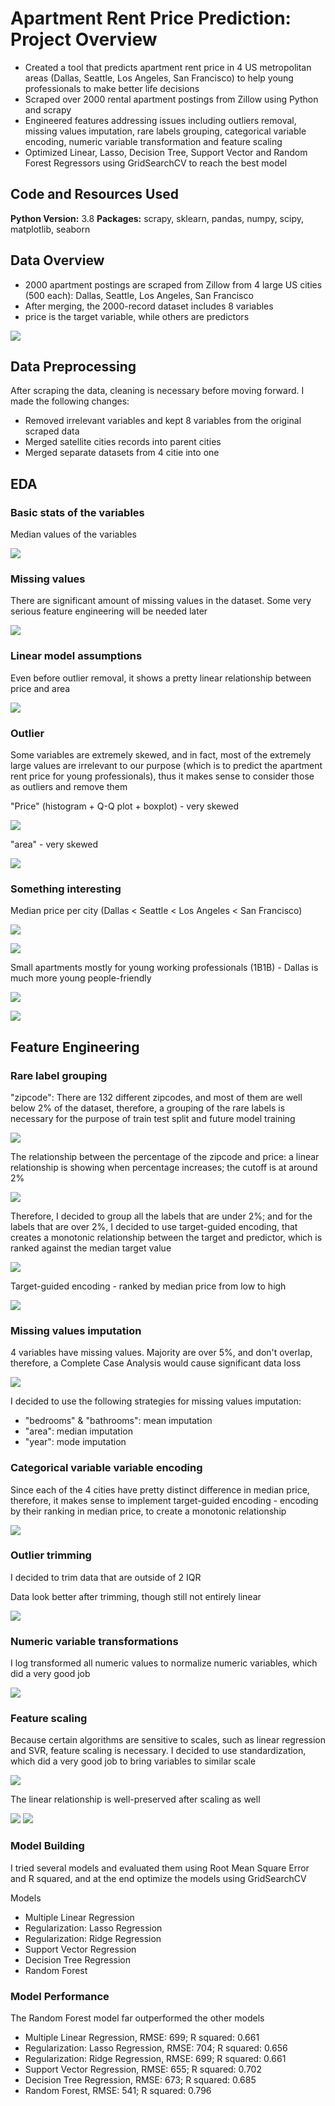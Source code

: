 # Apartment Rent Price Prediction: Project Overview
* Created a tool that predicts apartment rent price in 4 US metropolitan areas (Dallas, Seattle, Los Angeles, San Francisco) to help young professionals to make better life decisions
* Scraped over 2000 rental apartment postings from Zillow using Python and scrapy
* Engineered features addressing issues including outliers removal, missing values imputation, rare labels grouping, categorical variable encoding, numeric variable transformation and feature scaling
* Optimized Linear, Lasso, Decision Tree, Support Vector and Random Forest Regressors using GridSearchCV to reach the best model

## Code and Resources Used
**Python Version:** 3.8
**Packages:** scrapy, sklearn, pandas, numpy, scipy, matplotlib, seaborn

## Data Overview
* 2000 apartment postings are scraped from Zillow from 4 large US cities (500 each): Dallas, Seattle, Los Angeles, San Francisco
* After merging, the 2000-record dataset includes 8 variables
* price is the target variable, while others are predictors

![](images/df_head.png)

## Data Preprocessing
After scraping the data, cleaning is necessary before moving forward. I made the following changes:
* Removed irrelevant variables and kept 8 variables from the original scraped data
* Merged satellite cities records into parent cities
* Merged separate datasets from 4 citie into one

## EDA
### Basic stats of the variables
Median values of the variables

![](images/median_values.png)

### Missing values
There are significant amount of missing values in the dataset. Some very serious feature engineering will be needed later

![](images/na.png)

### Linear model assumptions
Even before outlier removal, it shows a pretty linear relationship between price and area

![](images/linear.png)

### Outlier
Some variables are extremely skewed, and in fact, most of the extremely large values are irrelevant to our purpose (which is to predict the apartment rent price for young professionals), thus it makes sense to consider those as outliers and remove them

"Price" (histogram + Q-Q plot + boxplot)  - very skewed

![](images/price_linear_test.png)

"area" - very skewed

![](images/area_linear_test.png)

### Something interesting
Median price per city (Dallas < Seattle < Los Angeles < San Francisco)

![](images/median_per_city.png)

![](images/median_per_city_table.png)

Small apartments mostly for young working professionals (1B1B) - Dallas is much more young people-friendly

![](images/small_apartments.png)

![](images/small_apartments_table.png)

## Feature Engineering
### Rare label grouping
"zipcode": There are 132 different zipcodes, and most of them are well below 2% of the dataset, therefore, a grouping of the rare labels is necessary for the purpose of train test split and future model training

![](images/zipcode_perc.png)

The relationship between the percentage of the zipcode and price: a linear relationship is showing when percentage increases; the cutoff is at around 2%

![](images/zipcode_perc.png)

Therefore, I decided to group all the labels that are under 2%; and for the labels that are over 2%, I decided to use target-guided encoding, that creates a monotonic relationship between the target and predictor, which is ranked against the median target value

![](images/zipcode_grouped.png)

Target-guided encoding - ranked by median price from low to high

![](images/target_guided.png)

### Missing values imputation
4 variables have missing values. Majority are over 5%, and don't overlap, therefore, a Complete Case Analysis would cause significant data loss

![](images/na_table.png)

I decided to use the following strategies for missing values imputation:
* "bedrooms" & "bathrooms": mean imputation
* "area": median imputation
* "year": mode imputation

### Categorical variable variable encoding
Since each of the 4 cities have pretty distinct difference in median price, therefore, it makes sense to implement target-guided encoding - encoding by their ranking in median price, to create a monotonic relationship


![](images/city_target_guided.png)

### Outlier trimming
I decided to trim data that are outside of 2 IQR

Data look better after trimming, though still not entirely linear

![](images/after_trimming_1.png)

### Numeric variable transformations
I log transformed all numeric values to normalize numeric variables, which did a very good job

![](images/log.png)

### Feature scaling
Because certain algorithms are sensitive to scales, such as linear regression and SVR, feature scaling is necessary. I decided to use standardization, which did a very good job to bring variables to similar scale

![](images/scaling.png)

The linear relationship is well-preserved after scaling as well

![](images/linear_before.png)   ![](images/linear_after.png)

### Model Building
I tried several models and evaluated them using Root Mean Square Error and R squared, and at the end optimize the models using GridSearchCV

Models
* Multiple Linear Regression
* Regularization: Lasso Regression
* Regularization: Ridge Regression
* Support Vector Regression
* Decision Tree Regression
* Random Forest

### Model Performance
The Random Forest model far outperformed the other models
* Multiple Linear Regression, RMSE: 699; R squared: 0.661
* Regularization: Lasso Regression, RMSE: 704; R squared: 0.656
* Regularization: Ridge Regression, RMSE: 699; R squared: 0.661
* Support Vector Regression, RMSE: 655; R squared: 0.702
* Decision Tree Regression, RMSE: 673; R squared: 0.685
* Random Forest, RMSE: 541; R squared: 0.796
